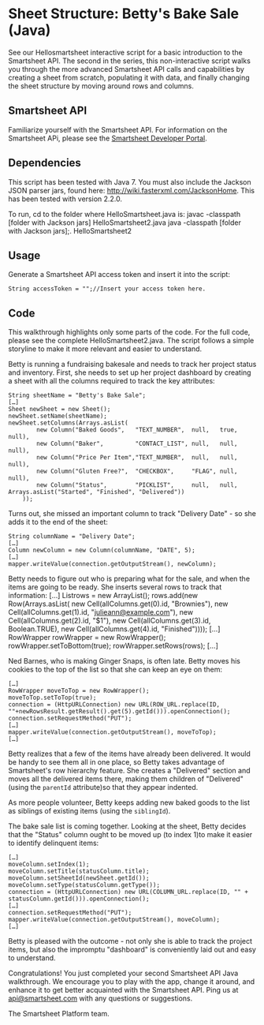 Sheet Structure: Betty's Bake Sale (Java)
===
See our Hellosmartsheet interactive script for a basic introduction to the Smartsheet API.  The second in the series, this non-interactive script walks you through the more advanced Smartsheet API calls and capabilities by creating a sheet from scratch, populating it with data, and finally changing the sheet structure by moving around rows and columns.

Smartsheet API
---
Familiarize yourself with the Smartsheet API. For information on the Smartsheet APi, please see the [Smartsheet Developer Portal](http://smartsheet.com/developers).

Dependencies
---
This script has been tested with Java 7.
You must also include the Jackson JSON parser jars, found here: http://wiki.fasterxml.com/JacksonHome. This has been tested with version 2.2.0.

To run, cd to the folder where HelloSmartsheet.java is:
	javac -classpath [folder with Jackson jars] HelloSmartsheet2.java
	java -classpath [folder with Jackson jars];. HelloSmartsheet2
	
Usage
---
Generate a Smartsheet API access token and insert it into the script:

	String accessToken = "";//Insert your access token here.


Code
---
This walkthrough highlights only some parts of the code.  For the full code, please see the complete HelloSmartsheet2.java.  The script follows a simple storyline to make it more relevant and easier to understand.

Betty is running a fundraising bakesale and needs to track her project status and inventory.  First, she needs to set up her project dashboard by creating a sheet with all the columns required to track the key attributes:  

	String sheetName = "Betty's Bake Sale";
	[…]
	Sheet newSheet = new Sheet();
	newSheet.setName(sheetName);
	newSheet.setColumns(Arrays.asList(
			new Column("Baked Goods", 	"TEXT_NUMBER", 	null, 	true, 	null),
			new Column("Baker", 		"CONTACT_LIST", null, 	null, 	null),
			new Column("Price Per Item","TEXT_NUMBER", 	null, 	null, 	null),
			new Column("Gluten Free?", 	"CHECKBOX", 	"FLAG",	null, 	null),
			new Column("Status", 		"PICKLIST", 	null, 	null, 	Arrays.asList("Started", "Finished", "Delivered"))
		));

	
Turns out, she missed an important column to track "Delivery Date" - so she adds it to the end of the sheet:

	String columnName = "Delivery Date";
	[…]
	Column newColumn = new Column(columnName, "DATE", 5);
	[…]
	mapper.writeValue(connection.getOutputStream(), newColumn);
	
Betty needs to figure out who is preparing what for the sale, and when the items are going to be ready.  She inserts several rows to track that information: 
	[…]
    List<Row>rows = new ArrayList<Row>();
	rows.add(new Row(Arrays.asList(
		new Cell(allColumns.get(0).id, "Brownies"), 
		new Cell(allColumns.get(1).id, "julieann@example.com"), 
		new Cell(allColumns.get(2).id, "$1"), 
		new Cell(allColumns.get(3).id, Boolean.TRUE), 
		new Cell(allColumns.get(4).id, "Finished"))));
	[…]
	RowWrapper rowWrapper = new RowWrapper();
	rowWrapper.setToBottom(true);
	rowWrapper.setRows(rows);
	[…]
	
Ned Barnes, who is making Ginger Snaps, is often late.  Betty moves his cookies to the top of the list so that she can keep an eye on them:

	[…] 
	RowWrapper moveToTop = new RowWrapper();
	moveToTop.setToTop(true);
	connection = (HttpURLConnection) new URL(ROW_URL.replace(ID, ""+newRowsResult.getResult().get(5).getId())).openConnection();
	connection.setRequestMethod("PUT");
	[…] 
	mapper.writeValue(connection.getOutputStream(), moveToTop);
	[…] 
	
	
Betty realizes that a few of the items have already been delivered.  It would be handy to see them all in one place, so Betty takes advantage of Smartsheet's row hierarchy feature.  She creates a "Delivered" section and moves all the delivered items there, making them children of "Delivered" (using the <code>parentId</code> attribute)so that they appear indented.
	
As more people volunteer, Betty keeps adding new baked goods to the list as siblings of existing items (using the <code>siblingId</code>).

The bake sale list is coming together.  Looking at the sheet, Betty decides that the "Status" column ought to be moved up (to index 1)to make it easier to identify delinquent items:

	[…] 
	moveColumn.setIndex(1);
	moveColumn.setTitle(statusColumn.title);
	moveColumn.setSheetId(newSheet.getId());
	moveColumn.setType(statusColumn.getType());
	connection = (HttpURLConnection) new URL(COLUMN_URL.replace(ID, "" + statusColumn.getId())).openConnection();
	[…]
	connection.setRequestMethod("PUT");		
	mapper.writeValue(connection.getOutputStream(), moveColumn);
	[…] 

Betty is pleased with the outcome - not only she is able to track the project items, but also the impromptu "dashboard" is conveniently laid out and easy to understand.
	
Congratulations!  You just completed your second Smartsheet API Java walkthrough.  We encourage you to play with the app, change it around, and enhance it to get better acquainted with the Smartsheet API.  Ping us at api@smartsheet.com with any questions or suggestions.

The Smartsheet Platform team. 
